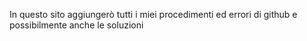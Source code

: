 In questo sito aggiungerò tutti i miei procedimenti ed errori di github e possibilmente anche le soluzioni